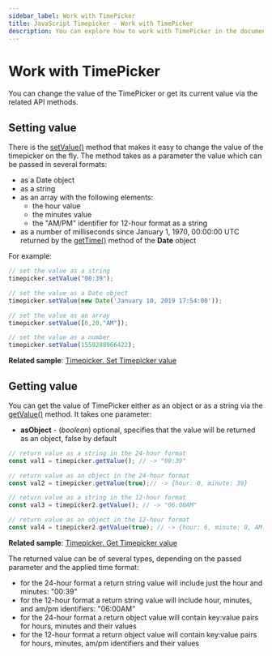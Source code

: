 ```yaml
---
sidebar_label: Work with TimePicker
title: JavaScript Timepicker - Work with TimePicker 
description: You can explore how to work with TimePicker in the documentation of the DHTMLX JavaScript UI library. Browse developer guides and API reference, try out code examples and live demos, and download a free 30-day evaluation version of DHTMLX Suite.
---
```


# Work with TimePicker

You can change the value of the TimePicker or get its current value via the related API methods.

## Setting value

There is the [setValue()](timepicker/api/timepicker_setvalue_method.md) method that makes it easy to change the value of the timepicker on the fly. The method takes as a parameter the value which can be passed in several formats:

- as a Date object
- as a string
- as an array with the following elements:
  - the hour value
  - the minutes value
  - the "AM/PM" identifier for 12-hour format as a string
- as a number of milliseconds since January 1, 1970, 00:00:00 UTC returned by the [getTime()](https://developer.mozilla.org/en-US/docs/Web/JavaScript/Reference/Global_Objects/Date/getTime)
method of the **Date** object

For example:

~~~js
// set the value as a string
timepicker.setValue("00:39");

// set the value as a Date object
timepicker.setValue(new Date('January 10, 2019 17:54:00'));

// set the value as an array
timepicker.setValue([6,20,"AM"]);

// set the value as a number
timepicker.setValue(1559288966422);
~~~

**Related sample**: [Timepicker. Set Timepicker value](https://snippet.dhtmlx.com/6r8lkhbg)

## Getting value

You can get the value of TimePicker either as an object or as a string via the [getValue()](timepicker/api/timepicker_getvalue_method.md) method. It takes one parameter: 

- **asObject** - (*boolean*) optional, specifies that the value will be returned as an object, false by default

~~~js
// return value as a string in the 24-hour format
const val1 = timepicker.getValue(); // -> "00:39"

// return value as an object in the 24-hour format
const val2 = timepicker.getValue(true);// -> {hour: 0, minute: 39}

// return value as a string in the 12-hour format
const val3 = timepicker2.getValue(); // -> "06:00AM"

// return value as an object in the 12-hour format
const val4 = timepicker2.getValue(true); // -> {hour: 6, minute: 0, AM: true}
~~~

**Related sample**: [Timepicker. Get Timepicker value](https://snippet.dhtmlx.com/k4atpgnd)

The returned value can be of several types, depending on the passed parameter and the applied time format:

- for the 24-hour format a return string value will include just the hour and minutes: "00:39"
- for the 12-hour format a return string value will include hour, minutes, and am/pm identifiers: "06:00AM"
- for the 24-hour format a return object value will contain key:value pairs for hours, minutes and their values
- for the 12-hour format a return object value will contain key:value pairs for hours, minutes, am/pm identifiers and their values
